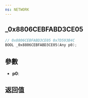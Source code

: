 ```yaml
---
ns: NETWORK
---
```

## _0x8806CEBFABD3CE05

```c
// 0x8806CEBFABD3CE05 0x7D593B4C
BOOL _0x8806CEBFABD3CE05(Any p0);
```


## 參數
* **p0**: 

## 返回值
